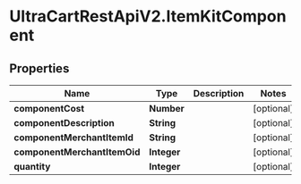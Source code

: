 # UltraCartRestApiV2.ItemKitComponent

## Properties
Name | Type | Description | Notes
------------ | ------------- | ------------- | -------------
**componentCost** | **Number** |  | [optional] 
**componentDescription** | **String** |  | [optional] 
**componentMerchantItemId** | **String** |  | [optional] 
**componentMerchantItemOid** | **Integer** |  | [optional] 
**quantity** | **Integer** |  | [optional] 


